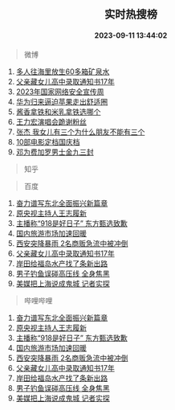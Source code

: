 <div align="center"><h2>实时热搜榜</h2><h4>2023-09-11 13:44:02</h4></div>

> 微博  

1. [多人往海里放生60多箱矿泉水](https://s.weibo.com/weibo?q=%23%E5%A4%9A%E4%BA%BA%E5%BE%80%E6%B5%B7%E9%87%8C%E6%94%BE%E7%94%9F60%E5%A4%9A%E7%AE%B1%E7%9F%BF%E6%B3%89%E6%B0%B4%23&t=31&band_rank=1&Refer=top)<br />
2. [父亲藏女儿高中录取通知书17年](https://s.weibo.com/weibo?q=%23%E7%88%B6%E4%BA%B2%E8%97%8F%E5%A5%B3%E5%84%BF%E9%AB%98%E4%B8%AD%E5%BD%95%E5%8F%96%E9%80%9A%E7%9F%A5%E4%B9%A617%E5%B9%B4%23&t=31&band_rank=2&Refer=top)<br />
3. [2023年国家网络安全宣传周](https://s.weibo.com/weibo?q=%232023%E5%B9%B4%E5%9B%BD%E5%AE%B6%E7%BD%91%E7%BB%9C%E5%AE%89%E5%85%A8%E5%AE%A3%E4%BC%A0%E5%91%A8%23&t=31&band_rank=3&Refer=top)<br />
4. [华为归来逼迫苹果走出舒适圈](https://s.weibo.com/weibo?q=%23%E5%8D%8E%E4%B8%BA%E5%BD%92%E6%9D%A5%E9%80%BC%E8%BF%AB%E8%8B%B9%E6%9E%9C%E8%B5%B0%E5%87%BA%E8%88%92%E9%80%82%E5%9C%88%23&t=31&band_rank=4&Refer=top)<br />
5. [酱香拿铁和米乳拿铁选哪个](https://s.weibo.com/weibo?q=%23%E9%85%B1%E9%A6%99%E6%8B%BF%E9%93%81%E5%92%8C%E7%B1%B3%E4%B9%B3%E6%8B%BF%E9%93%81%E9%80%89%E5%93%AA%E4%B8%AA%23&t=31&band_rank=5&Refer=top)<br />
6. [王力宏演唱会跪谢粉丝](https://s.weibo.com/weibo?q=%23%E7%8E%8B%E5%8A%9B%E5%AE%8F%E6%BC%94%E5%94%B1%E4%BC%9A%E8%B7%AA%E8%B0%A2%E7%B2%89%E4%B8%9D%23&t=31&band_rank=6&Refer=top)<br />
7. [张杰 我女儿有三个为什么朋友不能有三个](https://s.weibo.com/weibo?q=%E5%BC%A0%E6%9D%B0%20%E6%88%91%E5%A5%B3%E5%84%BF%E6%9C%89%E4%B8%89%E4%B8%AA%E4%B8%BA%E4%BB%80%E4%B9%88%E6%9C%8B%E5%8F%8B%E4%B8%8D%E8%83%BD%E6%9C%89%E4%B8%89%E4%B8%AA&t=31&band_rank=7&Refer=top)<br />
8. [10部电影定档国庆档](https://s.weibo.com/weibo?q=%2310%E9%83%A8%E7%94%B5%E5%BD%B1%E5%AE%9A%E6%A1%A3%E5%9B%BD%E5%BA%86%E6%A1%A3%23&t=31&band_rank=8&Refer=top)<br />
9. [邓为费加罗男士金九三封](https://s.weibo.com/weibo?q=%23%E9%82%93%E4%B8%BA%E8%B4%B9%E5%8A%A0%E7%BD%97%E7%94%B7%E5%A3%AB%E9%87%91%E4%B9%9D%E4%B8%89%E5%B0%81%23&t=31&band_rank=9&Refer=top)<br />

> 知乎  


> 百度  

1. [奋力谱写东北全面振兴新篇章](https://www.baidu.com/s?wd=%E5%A5%8B%E5%8A%9B%E8%B0%B1%E5%86%99%E4%B8%9C%E5%8C%97%E5%85%A8%E9%9D%A2%E6%8C%AF%E5%85%B4%E6%96%B0%E7%AF%87%E7%AB%A0&sa=fyb_news&rsv_dl=fyb_news)<br />
2. [原央视主持人王志履新](https://www.baidu.com/s?wd=%E5%8E%9F%E5%A4%AE%E8%A7%86%E4%B8%BB%E6%8C%81%E4%BA%BA%E7%8E%8B%E5%BF%97%E5%B1%A5%E6%96%B0&sa=fyb_news&rsv_dl=fyb_news)<br />
3. [主播称“918是好日子” 东方甄选致歉](https://www.baidu.com/s?wd=%E4%B8%BB%E6%92%AD%E7%A7%B0%E2%80%9C918%E6%98%AF%E5%A5%BD%E6%97%A5%E5%AD%90%E2%80%9D+%E4%B8%9C%E6%96%B9%E7%94%84%E9%80%89%E8%87%B4%E6%AD%89&sa=fyb_news&rsv_dl=fyb_news)<br />
4. [国内旅游市场加速回暖](https://www.baidu.com/s?wd=%E5%9B%BD%E5%86%85%E6%97%85%E6%B8%B8%E5%B8%82%E5%9C%BA%E5%8A%A0%E9%80%9F%E5%9B%9E%E6%9A%96&sa=fyb_news&rsv_dl=fyb_news)<br />
5. [西安突降暴雨 2名商贩急流中被冲倒](https://www.baidu.com/s?wd=%E8%A5%BF%E5%AE%89%E7%AA%81%E9%99%8D%E6%9A%B4%E9%9B%A8+2%E5%90%8D%E5%95%86%E8%B4%A9%E6%80%A5%E6%B5%81%E4%B8%AD%E8%A2%AB%E5%86%B2%E5%80%92&sa=fyb_news&rsv_dl=fyb_news)<br />
6. [父亲藏女儿高中录取通知书17年](https://www.baidu.com/s?wd=%E7%88%B6%E4%BA%B2%E8%97%8F%E5%A5%B3%E5%84%BF%E9%AB%98%E4%B8%AD%E5%BD%95%E5%8F%96%E9%80%9A%E7%9F%A5%E4%B9%A617%E5%B9%B4&sa=fyb_news&rsv_dl=fyb_news)<br />
7. [岸田给福岛水产找了条新出路](https://www.baidu.com/s?wd=%E5%B2%B8%E7%94%B0%E7%BB%99%E7%A6%8F%E5%B2%9B%E6%B0%B4%E4%BA%A7%E6%89%BE%E4%BA%86%E6%9D%A1%E6%96%B0%E5%87%BA%E8%B7%AF&sa=fyb_news&rsv_dl=fyb_news)<br />
8. [男子钓鱼误碰高压线 全身焦黑](https://www.baidu.com/s?wd=%E7%94%B7%E5%AD%90%E9%92%93%E9%B1%BC%E8%AF%AF%E7%A2%B0%E9%AB%98%E5%8E%8B%E7%BA%BF+%E5%85%A8%E8%BA%AB%E7%84%A6%E9%BB%91&sa=fyb_news&rsv_dl=fyb_news)<br />
9. [美媒把上海说成鬼城 记者实探](https://www.baidu.com/s?wd=%E7%BE%8E%E5%AA%92%E6%8A%8A%E4%B8%8A%E6%B5%B7%E8%AF%B4%E6%88%90%E9%AC%BC%E5%9F%8E+%E8%AE%B0%E8%80%85%E5%AE%9E%E6%8E%A2&sa=fyb_news&rsv_dl=fyb_news)<br />

> 哔哩哔哩  

1. [奋力谱写东北全面振兴新篇章](https://www.baidu.com/s?wd=%E5%A5%8B%E5%8A%9B%E8%B0%B1%E5%86%99%E4%B8%9C%E5%8C%97%E5%85%A8%E9%9D%A2%E6%8C%AF%E5%85%B4%E6%96%B0%E7%AF%87%E7%AB%A0&sa=fyb_news&rsv_dl=fyb_news)<br />
2. [原央视主持人王志履新](https://www.baidu.com/s?wd=%E5%8E%9F%E5%A4%AE%E8%A7%86%E4%B8%BB%E6%8C%81%E4%BA%BA%E7%8E%8B%E5%BF%97%E5%B1%A5%E6%96%B0&sa=fyb_news&rsv_dl=fyb_news)<br />
3. [主播称“918是好日子” 东方甄选致歉](https://www.baidu.com/s?wd=%E4%B8%BB%E6%92%AD%E7%A7%B0%E2%80%9C918%E6%98%AF%E5%A5%BD%E6%97%A5%E5%AD%90%E2%80%9D+%E4%B8%9C%E6%96%B9%E7%94%84%E9%80%89%E8%87%B4%E6%AD%89&sa=fyb_news&rsv_dl=fyb_news)<br />
4. [国内旅游市场加速回暖](https://www.baidu.com/s?wd=%E5%9B%BD%E5%86%85%E6%97%85%E6%B8%B8%E5%B8%82%E5%9C%BA%E5%8A%A0%E9%80%9F%E5%9B%9E%E6%9A%96&sa=fyb_news&rsv_dl=fyb_news)<br />
5. [西安突降暴雨 2名商贩急流中被冲倒](https://www.baidu.com/s?wd=%E8%A5%BF%E5%AE%89%E7%AA%81%E9%99%8D%E6%9A%B4%E9%9B%A8+2%E5%90%8D%E5%95%86%E8%B4%A9%E6%80%A5%E6%B5%81%E4%B8%AD%E8%A2%AB%E5%86%B2%E5%80%92&sa=fyb_news&rsv_dl=fyb_news)<br />
6. [父亲藏女儿高中录取通知书17年](https://www.baidu.com/s?wd=%E7%88%B6%E4%BA%B2%E8%97%8F%E5%A5%B3%E5%84%BF%E9%AB%98%E4%B8%AD%E5%BD%95%E5%8F%96%E9%80%9A%E7%9F%A5%E4%B9%A617%E5%B9%B4&sa=fyb_news&rsv_dl=fyb_news)<br />
7. [岸田给福岛水产找了条新出路](https://www.baidu.com/s?wd=%E5%B2%B8%E7%94%B0%E7%BB%99%E7%A6%8F%E5%B2%9B%E6%B0%B4%E4%BA%A7%E6%89%BE%E4%BA%86%E6%9D%A1%E6%96%B0%E5%87%BA%E8%B7%AF&sa=fyb_news&rsv_dl=fyb_news)<br />
8. [男子钓鱼误碰高压线 全身焦黑](https://www.baidu.com/s?wd=%E7%94%B7%E5%AD%90%E9%92%93%E9%B1%BC%E8%AF%AF%E7%A2%B0%E9%AB%98%E5%8E%8B%E7%BA%BF+%E5%85%A8%E8%BA%AB%E7%84%A6%E9%BB%91&sa=fyb_news&rsv_dl=fyb_news)<br />
9. [美媒把上海说成鬼城 记者实探](https://www.baidu.com/s?wd=%E7%BE%8E%E5%AA%92%E6%8A%8A%E4%B8%8A%E6%B5%B7%E8%AF%B4%E6%88%90%E9%AC%BC%E5%9F%8E+%E8%AE%B0%E8%80%85%E5%AE%9E%E6%8E%A2&sa=fyb_news&rsv_dl=fyb_news)<br />
